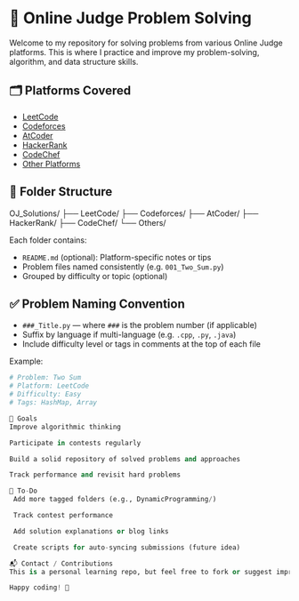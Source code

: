 # 🧠 Online Judge Problem Solving

Welcome to my repository for solving problems from various Online Judge platforms. This is where I practice and improve my problem-solving, algorithm, and data structure skills.

## 🗂 Platforms Covered
- [LeetCode](https://leetcode.com/)
- [Codeforces](https://codeforces.com/)
- [AtCoder](https://atcoder.jp/)
- [HackerRank](https://www.hackerrank.com/)
- [CodeChef](https://www.codechef.com/)
- [Other Platforms](#)

## 📁 Folder Structure
OJ_Solutions/
├── LeetCode/
├── Codeforces/
├── AtCoder/
├── HackerRank/
├── CodeChef/
└── Others/

Each folder contains:
- `README.md` (optional): Platform-specific notes or tips
- Problem files named consistently (e.g. `001_Two_Sum.py`)
- Grouped by difficulty or topic (optional)

## ✅ Problem Naming Convention

- `###_Title.py` — where `###` is the problem number (if applicable)
- Suffix by language if multi-language (e.g. `.cpp`, `.py`, `.java`)
- Include difficulty level or tags in comments at the top of each file

Example:
```python
# Problem: Two Sum
# Platform: LeetCode
# Difficulty: Easy
# Tags: HashMap, Array

🎯 Goals
Improve algorithmic thinking

Participate in contests regularly

Build a solid repository of solved problems and approaches

Track performance and revisit hard problems

📌 To-Do
 Add more tagged folders (e.g., DynamicProgramming/)

 Track contest performance

 Add solution explanations or blog links

 Create scripts for auto-syncing submissions (future idea)

📬 Contact / Contributions
This is a personal learning repo, but feel free to fork or suggest improvements.

Happy coding! 🚀